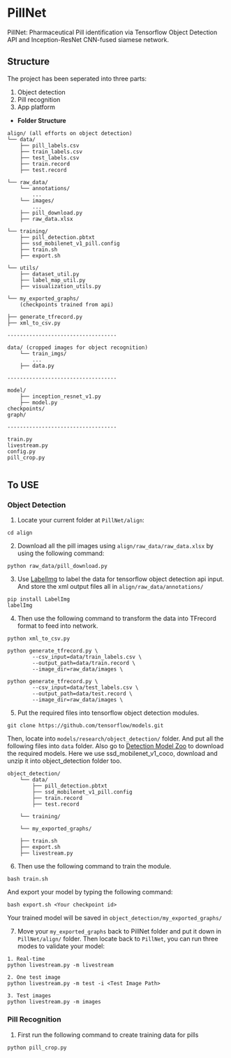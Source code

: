 # PillNet
PillNet: Pharmaceutical Pill identification via Tensorflow Object Detection API and Inception-ResNet CNN-fused siamese network.

## Structure
The project has been seperated into three parts:
1. Object detection
2. Pill recognition
3. App platform

* **Folder Structure**
```
align/ (all efforts on object detection)
└── data/
    ├── pill_labels.csv
    ├── train_labels.csv
    ├── test_labels.csv
    ├── train.record
    ├── test.record

└── raw_data/
    └── annotations/
        ...
    └── images/
        ...
    ├── pill_download.py
    ├── raw_data.xlsx

└── training/
    ├── pill_detection.pbtxt
    ├── ssd_mobilenet_v1_pill.config
    ├── train.sh
    ├── export.sh

└── utils/
    ├── dataset_util.py
    ├── label_map_util.py
    ├── visualization_utils.py

└── my_exported_graphs/
    (checkpoints trained from api)

├── generate_tfrecord.py
├── xml_to_csv.py

-----------------------------------

data/ (cropped images for object recognition)
    └── train_imgs/
        ...
    ├── data.py

-----------------------------------

model/
    ├── inception_resnet_v1.py
    ├── model.py
checkpoints/
graph/

-----------------------------------

train.py
livestream.py
config.py
pill_crop.py


```

## To USE

### Object Detection
1. Locate your current folder at `PillNet/align`:
>
    cd align

2. Download all the pill images using `align/raw_data/raw_data.xlsx` by using the following command:

>
    python raw_data/pill_download.py

3. Use [LabelImg](https://github.com/tzutalin/labelImg) to label the data for tensorflow object detection api input. And store the xml output files all in  `align/raw_data/annotations/`

>
    pip install LabelImg
    labelImg

4. Then use the following command to transform the data into TFrecord format to feed into network.

>
    python xml_to_csv.py

    python generate_tfrecord.py \
            --csv_input=data/train_labels.csv \
            --output_path=data/train.record \
            --image_dir=raw_data/images \
    
    python generate_tfrecord.py \
            --csv_input=data/test_labels.csv \
            --output_path=data/test.record \
            --image_dir=raw_data/images \

5. Put the required files into tensorflow object detection modules.

>
    git clone https://github.com/tensorflow/models.git

Then, locate into `models/research/object_detection/` folder. And put all the following files into `data` folder. Also go to [Detection Model Zoo](https://github.com/tensorflow/models/blob/master/research/object_detection/g3doc/detection_model_zoo.md) to download the required models. Here we use ssd_mobilenet_v1_coco, download and unzip it into object_detection folder too.
```
object_detection/
    └── data/
        ├── pill_detection.pbtxt
        ├── ssd_mobilenet_v1_pill.config
        ├── train.record
        ├── test.record

    └── training/

    └── my_exported_graphs/

    ├── train.sh
    ├── export.sh
    ├── livestream.py

```

6. Then use the following command to train the module.
>
    bash train.sh

And export your model by typing the following command:
>
    bash export.sh <Your checkpoint id>

Your trained model will be saved in `object_detection/my_exported_graphs/`

7. Move your `my_exported_graphs` back to PillNet folder and put it down in `PillNet/align/` folder. Then locate back to `PillNet`, you can run three modes to validate your model:
>
    1. Real-time
    python livestream.py -m livestream

    2. One test image
    python livestream.py -m test -i <Test Image Path>

    3. Test images
    python livestream.py -m images


### Pill Recognition
1. First run the following command to create training data for pills
>
    python pill_crop.py



    